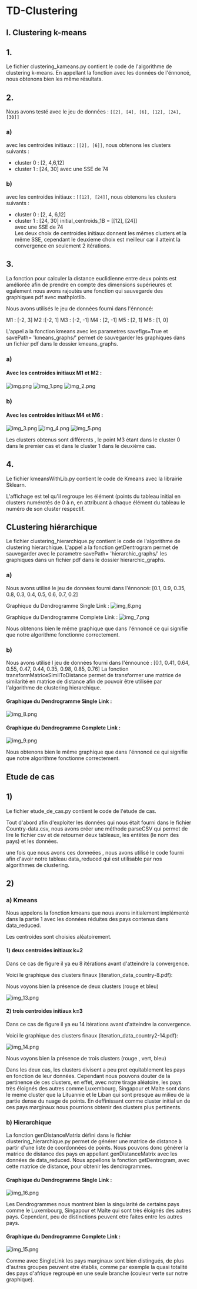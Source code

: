 # TD-Clustering


## I. Clustering k-means 

## 1. 
Le fichier clustering_kameans.py contient le code de l'algorithme de clustering k-means.
En appellant la fonction avec les données de l'énnoncé, nous obtenons bien les même résultats.

## 2.
Nous avons testé avec le jeu de données :  ```[[2], [4], [6], [12], [24], [30]]```

### a) 
avec les centroides initiaux : ```[[2], [6]]```, 
nous obtenons les clusters suivants :
- cluster 0 : [2, 4,6,12]
- cluster 1 : [24, 30]
avec une SSE de 74

### b)
avec les centroides initiaux : ```[[12], [24]]```,
nous obtenons les clusters suivants :
- cluster 0 : [2, 4, 6,12]
- cluster 1 : [24, 30]
    initial_centroids_1B = [[12], [24]]  
avec une SSE de 74 <br>
Les deux choix de centroides initiaux donnent les mêmes clusters et la même SSE, cependant le deuxieme choix est meilleur car il atteint la convergence en seulement 2 itérations. 


## 3.

La fonction pour calculer la distance euclidienne entre deux points est améliorée afin de prendre en compte des dimensions supérieures et egalement nous avons rajoutés une fonction qui sauvegarde des graphiques pdf avec mathplotlib.

Nous avons utilisés le jeu de données fourni dans l'énnoncé:  

M1 : [-2, 3]
M2 :[-2, 1]
M3 : [-2, -1]
M4 : [2, -1]
M5 : [2, 1]
M6 : [1, 0]

L'appel a la fonction kmeans avec les parametres savefigs=True et savePath= 'kmeans_graphs/' permet de sauvegarder les graphiques dans un fichier pdf dans le dossier kmeans_graphs.
### a)

#### Avec les centroides initiaux M1 et M2 :

![img.png](img.png)
![img_1.png](img_1.png)
![img_2.png](img_2.png)

### b)


#### Avec les centroides initiaux M4 et M6 :

![img_3.png](img_3.png)
![img_4.png](img_4.png)
![img_5.png](img_5.png)


Les clusters obtenus sont différents , le point M3 étant dans le cluster 0 dans le premier cas et dans le cluster 1 dans le deuxième cas.


## 4. 

Le fichier kmeansWithLib.py contient le code de Kmeans avec la librairie Sklearn.

L'affichage est tel qu'il regroupe les élément (points du tableau initial en clusters numérotés de 0 à n, en attribuant à chaque élément du tableau le numéro de son cluster respectif.


## CLustering hiérarchique 

Le fichier clustering_hierarchique.py contient le code de l'algorithme de clustering hierarchique.
L'appel a la fonction getDentrogram permet de sauvegarder avec le parametre savePath= 'hierarchic_graphs/' les graphiques dans un fichier pdf dans le dossier hierarchic_graphs.

### a) 
Nous avons utilisé le jeu de données fourni dans l'énnoncé: [0.1, 0.9, 0.35, 0.8, 0.3, 0.4, 0.5, 0.6, 0.7, 0.2]

Graphique du Dendrogramme Single Link :
![img_6.png](img_6.png)

Graphique du Dendrogramme Complete Link :
![img_7.png](img_7.png)

Nous obtenons bien le même graphique que dans l'énnoncé ce qui signifie que notre algorithme fonctionne correctement.

### b) 
Nous avons utilisé l jeu de données fourni dans l'énnouncé : [0.1, 0.41, 0.64, 0.55, 0.47, 0.44, 0.35, 0.98, 0.85, 0.76]
La fonction transformMatriceSimilToDistance permet de transformer une matrice de similarité en matrice de distance afin de pouvoir être utilisée par l'algorithme de clustering hierarchique.


#### Graphique du Dendrogramme Single Link :
![img_8.png](img_8.png)
#### Graphique du Dendrogramme Complete Link :
![img_9.png](img_9.png)

Nous obtenons bien le même graphique que dans l'énnoncé ce qui signifie que notre algorithme fonctionne correctement.


## Etude de cas 

## 1)

Le fichier etude_de_cas.py contient le code de l'étude de cas.


Tout d'abord afin d'exploiter les données qui nous était fourni dans le fichier Country-data.csv, nous avons créer une méthode parseCSV qui permet de lire le fichier csv et de retourner deux tableaux, les entêtes (le nom des pays) et les données.

une fois que nous avons ces donneées , nous avons utilisé le code fourni afin d'avoir notre tableau data_reduced qui est utilisable par nos algorithmes de clustering.

## 2)

### a) Kmeans
Nous appelons la fonction kmeans que nous avons initialement implémenté dans la partie 1 avec les données réduites des pays contenus dans data_reduced.

Les centroides sont choisies aléatoirement.

#### 1) deux centroides initiaux k=2

Dans ce cas de figure il ya eu 8 itérations avant d'atteindre la convergence.

Voici le graphique des clusters finaux  (iteration_data_country-8.pdf): 


Nous voyons bien la présence de deux clusters (rouge et bleu)

![img_13.png](img_13.png)

#### 2) trois centroides initiaux k=3

Dans ce cas de figure il ya eu 14 itérations avant d'atteindre la convergence.

Voici le graphique des clusters finaux  (iteration_data_country2-14.pdf): 

![img_14.png](img_14.png)

Nous voyons bien la présence de trois clusters (rouge , vert, bleu)


Dans les deux cas, les clusters divisent a peu pret equitablement les pays en fonction de leur données. Cependant nous pouvons douter de la pertinence de ces clusters, en effet, 
avec notre tirage aléatoire, les pays très éloignés des autres comme Luxembourg, Singapour et Malte sont dans le meme cluster que la Lituannie et le Liban qui sont presque au milieu de la partie dense du nuage de points.
En deffinissant comme cluster initial un de ces pays marginaux nous pourrions obtenir des clusters plus pertinents.


### b) Hierarchique

La fonction genDistanceMatrix défini dans le fichier clustering_hierarchique.py permet de générer une matrice de distance à partir d'une liste de coordonnées de points.
Nous pouvons donc générer la matrice de distance des pays en appellant genDistanceMatrix avec les données de data_reduced.
Nous appellons la fonction getDentrogram, avec cette matrice de distance, pour obtenir les dendrogrammes.

#### Graphique du Dendrogramme Single Link :

![img_16.png](img_16.png)

Les Dendrogrammes nous montrent bien la singularité de certains pays comme le Luxembourg, Singapour et Malte qui sont très éloignés des autres pays. Cependant,
peu de distinctions peuvent etre faites entre les autres pays.

#### Graphique du Dendrogramme Complete Link :

![img_15.png](img_15.png)

Comme avec SingleLink les pays marginaux sont bien distingués, de plus d'autres groupes peuvent etre établis, comme par exemple la quasi totalité des pays d'afrique regroupé en une seule branche (couleur verte sur notre graphique).





